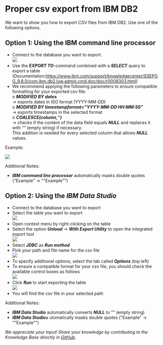# Proper csv export from IBM DB2 
We want to show you how to export CSV files from IBM DB2. Use one of the following options.

## Option 1: Using the IBM command line processor

* Connect to the database you want to export.   
![](images/DB2_1.png)
* Use the ***EXPORT TO***-command combined with a ***SELECT*** query to export a table  
(Documentation:<https://www.ibm.com/support/knowledgecenter/SSEPGG_9.8.0/com.ibm.db2.luw.admin.cmd.doc/doc/r0008303.html>)
* We recommend applying the following parameters to ensure compatible formatting for your exported csv file:  
o ***MODIFIED BY dates***  
-> exports dates in ISO format (YYYY-MM-DD)  
o ***MODIFIED BY timestampformat=”YYYY-MM-DD HH:MM:SS”***  
-> exports timestamps in the selected format  
o ***COALESCE(column,’’)***  
-> checks if the content of the data field equals ***NULL*** and replaces it with “” (empty string) if necessary.  
This addition is needed for every selected column that allows ***NULL*** values.

Example:

![](images/DB2_2.png)

Additional Notes:

* ***IBM command line processor*** automatically masks double quotes ("Example" -> ""Example"")

## Option 2: Using the ***IBM Data Studio***

* Connect to the database you want to export
* Select the table you want to export  
![](images/DB2_3.png)
* Open context menu by right-clicking on the table
* Select the option ***Unload*** -> ***With Export Utility*** to open the integrated export tool  
![](images/DB2_4.png)
* Select ***JDBC*** as ***Run method***
* Pick your path and file name for the csv file  
![](images/DB2_5.png)
* To specify additional options, select the tab called ***Options*** (top left)
* To ensure a compatible format for your csv file, you should check the available control boxes as follows  
![](images/DB2_6.png)
* Click ***Run*** to start exporting the table  
![](images/DB2_7.png)
* You will find the csv file in your selected path

Additional Notes:

* ***IBM Data Studio*** automatically converts ***NULL*** to "" (empty string)
* ***IBM Data Studio***a utomatically masks double quotes ("Example" -> ""Example"")

*We appreciate your input! Share your knowledge by contributing to the Knowledge Base directly in [GitHub](https://github.com/exasol/public-knowledgebase).* 


